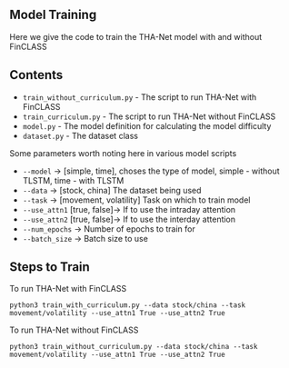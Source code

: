 ## Model Training
Here we give the code to train the THA-Net model with and without FinCLASS

## Contents

- `train_without_curriculum.py` - The script to run THA-Net with FinCLASS
- `train_curriculum.py` - The script to run THA-Net without FinCLASS
- `model.py` - The model definition for calculating the model difficulty
- `dataset.py` - The dataset class

Some parameters worth noting here in various model scripts
  - `--model` -> [simple, time], choses the type of model, simple - without TLSTM, time - with TLSTM
  - `--data` -> [stock, china] The dataset being used
  - `--task` -> [movement, volatility]  Task on which to train model 
  - `--use_attn1` [true, false]-> If to use the intraday attention
  - `--use_attn2` [true, false]-> If to use the interday attention
  - `--num_epochs` -> Number of epochs to train for 
  - `--batch_size` -> Batch size to use


## Steps to Train
To run THA-Net with FinCLASS
```
python3 train_with_curriculum.py --data stock/china --task movement/volatility --use_attn1 True --use_attn2 True
```

To run THA-Net without FinCLASS
```
python3 train_without_curriculum.py --data stock/china --task movement/volatility --use_attn1 True --use_attn2 True
```


